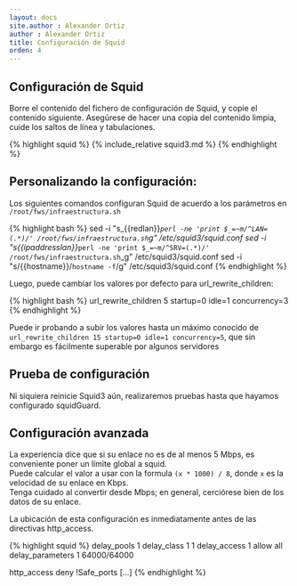 ```yaml
---
layout: docs
site.author : Alexander Ortiz
author : Alexander Ortiz
title: Configuración de Squid
orden: 4
---
```


## Configuración de Squid
Borre el contenido del fichero de configuración de Squid, y copie el contenido siguiente.
Asegúrese de hacer una copia del contenido limpia, cuide los saltos de línea y tabulaciones.

{% highlight squid %}
{% include_relative squid3.md %}
{% endhighlight %}

## Personalizando la configuración: 
Los siguientes comandos configuran Squid de acuerdo a los parámetros en `/root/fws/infraestructura.sh`

{% highlight bash %}
sed -i "s_{{redlan}}_`perl -ne 'print $_=~m/^LAN=(.*)/' /root/fws/infraestructura.sh`_g" /etc/squid3/squid.conf
sed -i "s_{{ipaddresslan}}_`perl -ne 'print $_=~m/^SRV=(.*)/' /root/fws/infraestructura.sh`_g" /etc/squid3/squid.conf
sed -i "s/{{hostname}}/`hostname -f`/g" /etc/squid3/squid.conf
{% endhighlight %}

Luego, puede cambiar los valores por defecto para url_rewrite_children:

{% highlight bash %}
url_rewrite_children 5 startup=0 idle=1 concurrency=3
{% endhighlight %}

Puede ir probando a subir los valores hasta un máximo conocido de `url_rewrite_children 15 startup=0 idle=1 concurrency=5`, que sin embargo es fácilmente superable por algunos servidores

## Prueba de configuración
Ni siquiera reinicie Squid3 aún, realizaremos pruebas hasta que hayamos configurado squidGuard.

## Configuración avanzada
La experiencia dice que si su enlace no es de al menos 5 Mbps, es conveniente poner un límite global a squid.  
Puede calcular el valor a usar con  la formula `(x * 1000) / 8`, donde `x` es la velocidad de su enlace en Kbps.  
Tenga cuidado al convertir desde Mbps; en general, cerciórese bien de los datos de su enlace.

La ubicación de esta configuración es inmediatamente antes de las directivas http_access.

{% highlight squid %}
delay_pools 1
delay_class 1 1
delay_access 1 allow all
delay_parameters 1 64000/64000

http_access deny !Safe_ports
[...]
{% endhighlight %}
